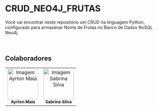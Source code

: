 # CRUD_NEO4J_FRUTAS

Você vai encontrar neste repositório um CRUD na linguagem Python, configurado para armazenar Nome de Frutas no Banco de Dados NoSQL Neo4j.
<br>
<br>
<br>
<h2 >Colaboradores</h2>
<table>
  <tr>
    <td align="center"><a href="https://github.com/AyrtonMaia0"><img src="https://avatars.githubusercontent.com/u/98968093?v=4" width="100px;" alt="Imagem Ayrton Maia"/><br /><sub><b>Ayrton Maia</b></sub></a></td>
    <td align="center"><a href="https://www.linkedin.com/in/sabrinam-silva/"><img src="https://avatars.githubusercontent.com/u/98968093?v=4" width="100px;" alt="Imagem Sabrina Silva"/><br /><sub><b>Sabrina Silva</b></sub></a></td>
  </tr>
